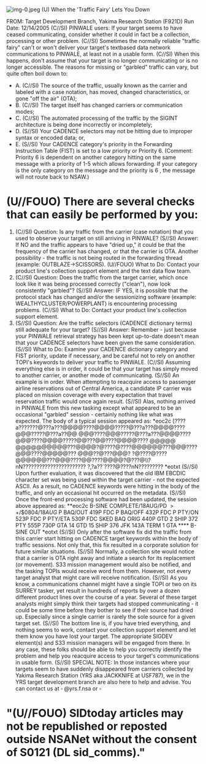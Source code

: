 ![img-0.jpeg](img-0.jpeg)
(U) When the 'Traffic Fairy' Lets You Down

FROM:
Target Development Branch, Yakima Research Station (F921D)
Run Date: 12/14/2005
(C//SI) PINWALE users: If your target seems to have ceased communicating, consider whether it could in fact be a collection, processing or other problem.
(C//SI) Sometimes the normally reliable "traffic fairy" can't or won't deliver your target's textbased data network communications to PINWALE, at least not in a usable form.
(C//SI) When this happens, don't assume that your target is no longer communicating or is no longer accessible. The reasons for missing or "garbled" traffic can vary, but quite often boil down to:

- A. (C//SI) The source of the traffic, usually known as the carrier and labeled with a case notation, has moved, changed characteristics, or gone "off the air" (OTA);
- B. (C//SI) The target itself has changed carriers or communication modes;
- C. (C//SI) The automated processing of the traffic by the SIGINT architecture is being done incorrectly or incompletely;
- D. (S//SI) Your CADENCE selectors may not be hitting due to improper syntax or encoded data; or,
- E. (S//SI) Your CADENCE category's priority in the Forwarding Instruction Table (FIST) is set to a low priority or Priority 6. (Comment: Priority 6 is dependent on another category hitting on the same message with a priority of 1-5 which allows forwarding. If your category is the only category on the message and the priority is 6 , the message will not route back to NSAW.)


# (U//FOUO) There are several checks that can easily be performed by you: 

1. (C//SI) Question: Is any traffic from the carrier (case notation) that you used to observe your target on still arriving in PINWALE?
(S//SI) Answer: If NO and the traffic appears to have "dried up," it could be that the frequency of the carrier has changed, or that the carrier is OTA. Another possibility - the traffic is not being routed in the forwarding thread (example: OUTBLAZE->SCISSORS).
(U//FOUO) What to Do: Contact your product line's collection support element and the text data flow team.
2. (C//SI) Question: Does the traffic from the target carrier, which once look like it was being processed correctly ("clean"), now look consistently "garbled"?
(S//SI) Answer: IF YES, it is possible that the protocol stack has changed and/or the sessionizing software (example: WEALTHYCLUSTER/POWERPLANT) is encountering processing problems.
(C//SI) What to Do: Contact your product line's collection support element.
3. (S//SI) Question: Are the traffic selectors (CADENCE dictionary terms) still adequate for your target?
(S//SI) Answer: Remember - just because your PINWALE retrieval strategy has been
kept up-to-date doesn't mean that your CADENCE selectors have been given the same consideration.
(S//SI) What to Do: Examine your CADENCE dictionary category and FIST priority, update if necessary, and be careful not to rely on another TOPI's keywords to deliver your traffic to PINWALE.
(C//SI) Assuming everything else is in order, it could be that your target has simply moved to another carrier, or another mode of communicating.
(S//SI) An example is in order. When attempting to reacquire access to passenger airline reservations out of Central America, a candidate IP carrier was placed on mission coverage with every expectation that travel reservation traffic would once again result.
(S//SI) Alas, nothing arrived in PINWALE from this new tasking except what appeared to be an occasional "garbled" session - certainly nothing like what was expected. The body of a typical session appeared as:
*eoc2c
[????a???????@???a???@@@@????@@@@?????@???a???@@@@????@@@?????@???a??@@
@@@????@@@?????@???a???@@@@????@@@????@@@@?????@@???@@????@@@@???? @@@@@
@@@@@@@@@@???@@@@?@????@????@@@@@@???@@@????@@@????@@@@@??? @@@??@???@@@?
?@????@????@@@@@@???@@@????@@????@@@@?@???@\\\\?nN??????????????????????? ?,?a??`????@????nN?????????
*eotxt
(S//SI) Upon further evaluation, it was discovered that the old IBM EBCDIC character set was being used within the target carrier - not the expected ASCII. As a result, no CADENCE keywords were hitting in the body of the traffic, and only an occasional hit occurred on the metadata.
(S//SI) Once the front-end processing software had been updated, the session above appeared as:
**eoc2c
B-SINE COMPLETE/18AUG/PD
$>+/ \$ 0804 / 18 A U G$
P BAQ/OUT 419P FDC
P BAQ/OFF 432P FDC
P PTY/ON 523P FDC
P PTY/ETA 530P FDC
SKED BAQ ORIG 440P GTD 2 SHIP 372
PTY 555P 730P GTA 14 GTD 15 SHIP 376
JFK 143A TERM 1 GTA ****
B-SINE OUT
*eotxt
(S//SI) Only after the software fix did the traffic from this carrier start hitting on CADENCE target keywords within the body of traffic sessions. Not only that, this fix resulted in a corporate solution for future similar situations.
(S//SI) Normally, a collection site would notice that a carrier is OTA right away and initiate a search for its replacement (or movement). S33 mission management would also be notified, and the tasking TOPIs would receive word from them. However, not every target analyst that might care will receive notification.
(S//SI) As you know, a communications channel might have a single TOPI or two on its SURREY tasker, yet result in hundreds of reports by over a dozen different product lines over the course of a year. Several of these target analysts might simply think their targets had stopped communicating - it could be some time before they bother to see if their source had dried up.
Especially since a single carrier is rarely the sole source for a given target set.
(S//SI) The bottom line is, if you have tried everything, and nothing seems to work, contact your collection support element and let them know you have lost your target. The appropriate SIGDEV element(s) and S33 mission managers will be engaged from there. In any case, these folks should be able to help you correctly identify the problem and help you reacquire access to your target's communications in usable form.
(S//SI) SPECIAL NOTE: In those instances where your targets seem to have suddenly disappeared from carriers collected by Yakima Research Station (YRS aka JACKKNIFE at USF787), we in the YRS target development branch are also here to help and advise. You can contact us at $\square$ @yrs.f.nsa or $\square$

# "(U//FOUO) SIDtoday articles may not be republished or reposted outside NSANet without the consent of S0121 (DL sid_comms)."
